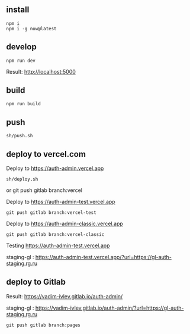 
## install

    npm i
    npm i -g now@latest


## develop

    npm run dev

Result: <http://localhost:5000>

## build

    npm run build


## push

    sh/push.sh

    

## deploy to vercel.com

Deploy to <https://auth-admin.vercel.app>

    sh/deploy.sh
or 
    git push gitlab branch:vercel


Deploy to <https://auth-admin-test.vercel.app>

    git push gitlab branch:vercel-test


Deploy to <https://auth-admin-classic.vercel.app>

    git push gitlab branch:vercel-classic






Testing <https://auth-admin-test.vercel.app>

staging-gl : <https://auth-admin-test.vercel.app/?url=https://gl-auth-staging.rg.ru>




## deploy to Gitlab

Result: <https://vadim-ivlev.gitlab.io/auth-admin/>

staging-gl : <https://vadim-ivlev.gitlab.io/auth-admin/?url=https://gl-auth-staging.rg.ru>


    git push gitlab branch:pages

